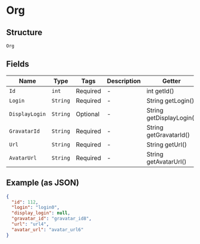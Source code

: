 
# Org

## Structure

`Org`

## Fields

| Name | Type | Tags | Description | Getter | Setter |
|  --- | --- | --- | --- | --- | --- |
| `Id` | `int` | Required | - | int getId() | setId(int id) |
| `Login` | `String` | Required | - | String getLogin() | setLogin(String login) |
| `DisplayLogin` | `String` | Optional | - | String getDisplayLogin() | setDisplayLogin(String displayLogin) |
| `GravatarId` | `String` | Required | - | String getGravatarId() | setGravatarId(String gravatarId) |
| `Url` | `String` | Required | - | String getUrl() | setUrl(String url) |
| `AvatarUrl` | `String` | Required | - | String getAvatarUrl() | setAvatarUrl(String avatarUrl) |

## Example (as JSON)

```json
{
  "id": 112,
  "login": "login0",
  "display_login": null,
  "gravatar_id": "gravatar_id8",
  "url": "url4",
  "avatar_url": "avatar_url6"
}
```

